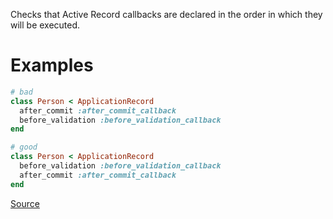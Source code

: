 
Checks that Active Record callbacks are declared
in the order in which they will be executed.

# Examples

```ruby
# bad
class Person < ApplicationRecord
  after_commit :after_commit_callback
  before_validation :before_validation_callback
end

# good
class Person < ApplicationRecord
  before_validation :before_validation_callback
  after_commit :after_commit_callback
end
```

[Source](http://www.rubydoc.info/gems/rubocop/RuboCop/Cop/Rails/ActiveRecordCallbacksOrder)
